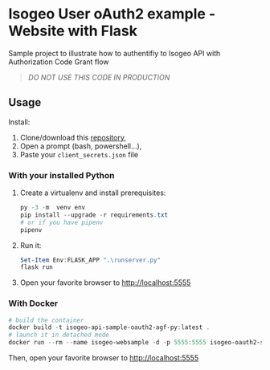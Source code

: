 # Isogeo User oAuth2 example - Website with Flask

Sample project to illustrate how to authentifiy to Isogeo API with Authorization Code Grant flow

> *DO NOT USE THIS CODE IN PRODUCTION*

## Usage

Install:

1. Clone/download this [repository](https://github.com/isogeo/api-sample-oauth2-agf-py),
2. Open a prompt (bash, powershell...),
3. Paste your `client_secrets.json` file

### With your installed Python

1. Create a virtualenv and install prerequisites:

    ```powershell
    py -3 -m  venv env
    pip install --upgrade -r requirements.txt
    # or if you have pipenv
    pipenv
    ```

2. Run it:

    ```powershell
    Set-Item Env:FLASK_APP ".\runserver.py"
    flask run
    ```

3. Open your favorite browser to [http://localhost:5555](http://localhost:5555)

### With Docker

```powershell
# build the container
docker build -t isogeo-api-sample-oauth2-agf-py:latest .
# launch it in detached mode
docker run --rm --name isogeo-websample -d -p 5555:5555 isogeo-oauth2-sample
```

Then, open your favorite browser to [http://localhost:5555](http://localhost:5555)
